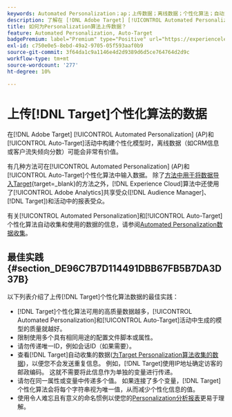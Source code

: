 ```yaml
---
keywords: Automated Personalization；ap；上传数据；离线数据；个性化算法；自动定位；自动定位；最佳实践
description: 了解在 [!DNL Adobe Target] [!UICONTROL Automated Personalization] (AP)和[!UICONTROL Auto-Target]活动中构建个性化模型时如何上载离线数据。
title: 如何为Personalization算法上传数据？
feature: Automated Personalization, Auto-Target
badgePremium: label="Premium" type="Positive" url="https://experienceleague.adobe.com/docs/target/using/introduction/intro.html?lang=en#premium newtab=true" tooltip="查看Target Premium中包含的内容。"
exl-id: c750e0e5-8ebd-49a2-9705-05f593aaf0b9
source-git-commit: 3f64da1c9a1146e4d2d9389d6d5ce764764d2d9c
workflow-type: tm+mt
source-wordcount: '277'
ht-degree: 10%

---
```


# 上传[!DNL Target]个性化算法的数据

在[!DNL Adobe Target] [!UICONTROL Automated Personalization] (AP)和[!UICONTROL Auto-Target]活动中构建个性化模型时，离线数据（如CRM信息或客户流失倾向分数）可能会非常有价值。

有几种方法可在[!UICONTROL Automated Personalization] (AP)和[!UICONTROL Auto-Target]个性化算法中输入数据。 除了[方法中用于将数据导入Target](https://experienceleague.adobe.com/docs/target-dev/developer/implementation/methods/methods-to-get-data-into-target.html){target=_blank}的方法之外，[!DNL Experience Cloud]算法中还使用了[!UICONTROL Adobe Analytics]共享受众([!DNL Audience Manager]、[!DNL Target])和活动中的报表受众。

有关[!UICONTROL Automated Personalization]和[!UICONTROL Auto-Target]个性化算法自动收集和使用的数据的信息，请参阅[Automated Personalization数据收集](/help/main/c-activities/t-automated-personalization/ap-data.md)。

## 最佳实践 {#section_DE96C7B7D114491DBB67FB5B7DA3D37B}

以下列表介绍了上传[!DNL Target]个性化算法数据的最佳实践：

* [!DNL Target]个性化算法可用的高质量数据越多，[!UICONTROL Automated Personalization]和[!UICONTROL Auto-Target]活动中生成的模型的质量就越好。
* 限制使用多个具有相同用途的配置文件脚本或属性。
* 请勿传递唯一ID，例如会话ID（如果需要）。
* 查看[!DNL Target]自动收集的数据([为Target Personalization算法收集的数据](/help/main/c-activities/t-automated-personalization/ap-data.md))，以便您不会发送重复信息。 例如，[!DNL Target]使用IP地址确定访客的邮政编码。 这就不需要将此信息作为单独的变量进行传递。
* 请勿在同一属性或变量中传递多个值。 如果连接了多个变量，[!DNL Target]个性化算法会将每个字符串视为唯一值，从而减少个性化信息的值。
* 使用令人难忘且有意义的命名惯例以使您的[Personalization分析报表](/help/main/c-reports/c-personalization-insights-reports/personalization-insights-reports.md#concept_A897070E1EDC403EB84CFB7A6ECAD767)更易于理解。
